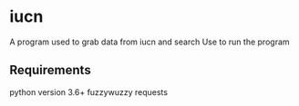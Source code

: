 # iucn
 
A program used to grab data from iucn and search
Use <python3 main.py> to run the program

## Requirements
python version 3.6+
fuzzywuzzy
requests